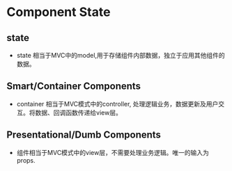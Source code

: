 # Component State

## state

* state 相当于MVC中的model,用于存储组件内部数据，独立于应用其他组件的数据。

## Smart/Container Components

* container 相当于MVC模式中的controller, 处理逻辑业务，数据更新及用户交互。将数据、回调函数传递给view层。

## Presentational/Dumb Components

* 组件相当于MVC模式中的view层，不需要处理业务逻辑。唯一的输入为props.






